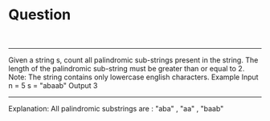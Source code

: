 <h1>Question</h1> <br>
<hr>
<p>Given a string s, count all palindromic sub-strings present in the string. The length of the palindromic sub-string must be greater than or equal to 2. 
Note:  The string contains only lowercase english characters.
Example
Input
n = 5
s = "abaab"
Output
3
<hr>
Explanation:
All palindromic substrings are : "aba" , "aa" , "baab"</p>
